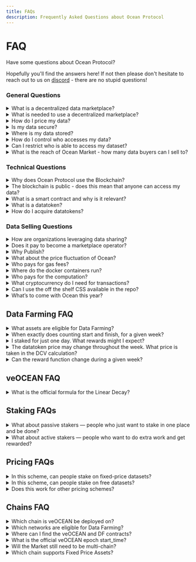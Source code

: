 ```yaml
---
title: FAQs
description: Frequently Asked Questions about Ocean Protocol
---
```


# FAQ

Have some questions about Ocean Protocol?

Hopefully you'll find the answers here! If not then please don't hesitate to reach out to us on [discord](https://discord.gg/TnXjkR5) - there are no stupid questions!

### General Questions

<details>

<summary>What is a decentralized data marketplace?</summary>

A data marketplace allows providers to publish data and buyers to consume data. Unlike centralized data marketplaces, decentralized ones give users more control over their data, algorithms and analytics by minimizing custodianship and providing transparent and immutable records of every transaction. With features such as Compute-to-Data (C2D), data and algorithms can be ingested into secure Docker containers where escapes avoided, protecting both the data and algorithms.

</details>

<details>

<summary>What is needed to use a decentralized marketplace?</summary>

Users access decentralized marketplaces via Metamask. Metamask is an applet interface that manages unique IDs, generated and controlled fully by the user. These unique IDs (aka Ethereum address) are used to store digital assets such as cryptocurrency, datatokens, NFTs and other web3 native assets.

A Metamask wallet can easily be set up as a browser extension by going to your browser’s web store for extensions and search for “MetaMask”. For additional help setting up your MetaMask wallet, watch our short tutorial video and review these instructions on Ocean’s documentation page.

Once a user has Metamask installed and an Ethereum address, they can register, consume or stake on datasets on Ocean Market.

</details>

<details>

<summary>How do I price my data?</summary>

Ocean gives you two different options for pricing your data - fixed price or free. You need to decide what your dataset is worth and how you want to price it. You can change the price but you can’t change the price format (e.g. from fixed to free).

</details>

<details>

<summary>Is my data secure?</summary>

Yes. Ocean Protocol understands that some data is too sensitive to be shared — potentially due to GDPR or other reasons. For these types of datasets, we offer a unique service called compute-to-data. This enables you to monetise the dataset that sits behind a firewall without ever revealing the raw data to the consumer. For example, researchers and data scientists pay to run their algorithms on the data set and the computation is performed behind a firewall; all the researchers or data scientists receive is the results generated by their algorithm.

</details>

<details>

<summary>Where is my data stored?</summary>

Ocean does not provide data storage. Users have the choice to store their data on their own servers, cloud or decentralized storage. Users need only to provide a URL to the dataset, which is then encrypted as a means to protect the access to the dataset.

</details>

<details>

<summary>How do I control who accesses my data?</summary>

Ocean provides tools for access control, fine grained permissions, passlisting and blocklisting addresses. Data and AI services can be shared under the conditions set by the owner of data. There is no central intermediary, which ensures no one can interfere with the transaction and both the publisher and user have transparency.

</details>

<details>

<summary>Can I restrict who is able to access my dataset?</summary>

Yes - Ocean has implemented fine grained permissions. This means that you can create allow and deny lists that restrict access from certain individuals or limit access to particular organizations.

</details>

<details>

<summary>What is the reach of Ocean Market - how many data buyers can I sell to?</summary>

Hundreds of unique datasets are available that are sourced from private individuals, research institutions, commercial enterprises and government. Publishing data on Ocean offers data providers and algorithm owners an exciting new channel to connect with a rapidly growing community of Web3 enthusiasts and data science professionals around the world.

</details>

### Technical Questions

<details>

<summary>Why does Ocean Protocol use the Blockchain?</summary>

For both providers and consumers of data, blockchain is a superior substrate for building applications.Blockchain allows business logic to be instantiated in a network and triggered by the users, without intermediaries. This innovation promises lower transaction costs, higher security, more control, less errors and more transparency & auditability.

</details>

<details>

<summary>The blockchain is public - does this mean that anyone can access my data?</summary>

No one is able to access data via the blockchain without purchasing access (with the datatoken) though the smart contract. Ocean smart contracts encrypt the URL to the dataset before it is published on the blockchain. This means that only the encrypted URL will be queryable in the public blockchain. Ocean technology facilitates data access to the consumer via a proxy (Ocean Provider) and the unencrypted url is never exposed.

</details>

<details>

<summary>What is a smart contract and why is it relevant?</summary>

The blockchain can do more than just store information - it can also run code. A smart contract is an executable script that runs on the blockchain, with no intermediary and is fully transparent and auditable by anyone. In Ocean, smart contracts facilitate access to data and AI if the access conditions set out by the publisher are fulfilled.

</details>

<details>

<summary>What is a datatoken?</summary>

A datatoken is an access token to datasets and services published in the Ocean ecosystem. Datatokens can be purchased via the Ocean Market or on a decentralized crypto exchange. . If a consumer wishes to access a dataset, they must acquire the datatoken and then exchange the datatoken for access to the dataset.

</details>

<details>

<summary>How do I acquire datatokens?</summary>

Datatokens can be acquired and traded in Ocean Market. There are several ways to acquire data tokens. Data publishers can acquire datatokens by publishing datasets and then receiving the generated datatokens.

Consumers can click "buy" on an asset in Ocean Market to buy and redeem a datatoken in exchange for access to a dataset.

Datatokens can also be sent from anyone who holds a datatoken for a particular asset.

</details>

### Data Selling Questions

<details>

<summary>How are organizations leveraging data sharing?</summary>

For the most part organizations are leveraging data sharing to benefit from data monetization, however increasingly organizations are also sharing data in order to boost their progress on sustainability goals. For example, data aggregated from vehicles can not only bring new revenue streams to automotive firms but can also be used to battle pollution.

</details>

<details>

<summary>Does it pay to become a marketplace operator?</summary>

Yes. Marketplace operators benefit from earning commission on marketplace transactions related to data consumption. Ocean Market is primarily focussed on monetising data however it is also designed to handle the sale of any digital asset or service. As a result the total addressable market goes way beyond revenues from just selling data. Operating costs for an Ocean-powered marketplace are moderate and the base code is open source and available free of charge under the Apache 2 license.

</details>

<details>

<summary>Why Publish?</summary>

Publishing data, algorithms and other digital assets and services on an Ocean-powered marketplace offers numerous opportunities to earn on the future revenue streams connected to that data as well as build lucrative ecosystem that add value to the published asset. It also allows for the discovery and insights into new use cases and applications of the published asset.

</details>

<details>

<summary>What about the price fluctuation of Ocean?</summary>

Price fluctuation is mitigated through the use of the Ocean backed stable coin H2O.

</details>

<details>

<summary>Who pays for gas fees?</summary>

Gas fees for marketplace transactions are paid by the user initiating the transaction (for publishing, consuming, etc).

</details>

<details>

<summary>Where do the docker containers run?</summary>

Dockers containers can run anywhere. Ocean Market use a docker run by the Ocean Protocol Foundation OPF); limit: 1 CPU limit / 60 seconds max. NOTE: This means OPF technically has access to data. In the case of a forked Ocean-powered marketplace the owner of marketplace must set up computation environment. If individual users of the marketplace are concerned with security they should be prepared to host both the data and provide compute-to-data services on premise.

</details>

<details>

<summary>Who pays for the computation?</summary>

The marketplace owner.

</details>

<details>

<summary>What cryptocurrency do I need for transactions?</summary>

The type if cryptocurrencies needed for transactions on the marketplace depends on which network(s) the marketplace is running (Ethereum, Polygon, EWT, BSC, Moonriver, etc.). Regardless of network, users will need to have Ocean tokens as well as the corresponding network token, which is used to pay for gas.

</details>

<details>

<summary>Can I use the off the shelf CSS available in the repo?</summary>

Marketplace name, logo and typeface must be changed by the client. Slight modification would be enough for compliance. For more information consult the READ ME file on GitHub. https://github.com/oceanprotocol/market#-forking

</details>

<details>

<summary>What’s to come with Ocean this year?</summary>

Checkout our [roadmap](https://oceanprotocol.com/technology/roadmap) to see what's we are currently working on. If you are interested in tracking our progress towards these goals then take a look at our [github](https://github.com/oceanprotocol/).

</details>

## Data Farming FAQ

<details>

<summary>What assets are eligible for Data Farming?</summary>

The data asset may be of any type — dataset (for static URIs), algorithm for Compute-to-Data, or any other Datatoken token-gated system. The data asset may be fixed price or free price. You can find more details in the [DF Background page](../rewards/df-background.md#assets-that-qualify-for-data-farming)

</details>

<details>

<summary>When exactly does counting start and finish, for a given week?</summary>

The counting starts at 12.01am on Thursday, and ends at 11.59pm on the following Wednesday.

</details>

<details>

<summary>I staked for just one day. What rewards might I expect?</summary>

At least 50 snapshots are randomly taken throughout the week. If you’ve staked just one day, and all else being equal, you should expect 1/7 the rewards compared to the full 7 days.

</details>

<details>

<summary>The datatoken price may change throughout the week. What price is taken in the DCV calculation?</summary>

The price is taken at the same time as each consume. E.g. if a data asset has three consumes, where price was 1 OCEAN when the first consume happened, and the price was 10 OCEAN when the other consumes happened, then the total DCV for the asset is 1 + 10 + 10 = 21.

</details>

<details>

<summary>Can the reward function change during a given week?</summary>

No. At the beginning of a new DF round (DF1, DF2, etc), rules are laid out, either implicitly if no change from previous round, or explicitly in a blog post if there are new rules. This is: reward function, bounds, etc. Then teams stake, buy data, consume, etc. And LPs are given DF rewards based on staking, DCV, etc at the end of the week. Overall cycle time is one week.

Caveat: it’s no at least in theory! Sometimes there may be tweaks if there is community consensus, or a bug.

</details>

## veOCEAN FAQ

<details>

<summary>What is the official formula for the Linear Decay?</summary>

The Linear Decay formula for veOCEAN can be expressed as follows in python.

```python
FOUR_YEARS = 60 * 60 * 24 * 7 * 52

veOcean_balance = OCEAN_amount_locked * (your_unlock_timestamp — current_unix_timestamp ) / FOUR_YEARS
```

To learn more about systems driving veOCEAN and Data Farming, please [visit our df-py github repository](https://github.com/oceanprotocol/df-py).

</details>

## Staking FAQs

<details>

<summary>What about passive stakers — people who just want to stake in one place and be done?</summary>

Earnings are passive by default

</details>

<details>

<summary>What about active stakers — people who want to do extra work and get rewarded?</summary>

Ot works. Half the DF revenue goes to veOCEAN stake that users can allocate. Allocate well → more \$$

</details>

## Pricing FAQs

<details>

<summary>In this scheme, can people stake on fixed-price datasets?</summary>

Yes. They allocate their veOCEAN to datasets. Then DF rewards follow the usual DF formula: DCV \* veOCEAN stake.

</details>

<details>

<summary>In this scheme, can people stake on free datasets?</summary>

Yes. They allocate their veOCEAN to datasets. Then DF rewards follow the usual DF formula: DCV \* veOCEAN stake. Except in this case although DCV is 0, the gas fees will still count towards calculating rewards.

</details>

<details>

<summary>Does this work for other pricing schemes?</summary>

Yes, from the get-go! It doesn’t matter how data is priced, this works for all schemes.

</details>

## Chains FAQ

<details>

<summary>Which chain is veOCEAN be deployed on?</summary>

[veOCEAN & DF](https://github.com/oceanprotocol/contracts/tree/main/contracts/ve) core contracts are deployed on Ethereum mainnet and allow users to allocate veOCEAN tokens to any asset, on any chain.

</details>

<details>

<summary>Which networks are eligible for Data Farming?</summary>

Data assets for DF may published in any network where Ocean’s deployed in production: Eth Mainnet, Polygon, BSC, and more.

You can find a list of [all supported chains here](https://docs.oceanprotocol.com/discover/networks).

</details>

<details>

<summary>Where can I find the veOCEAN and DF contracts?</summary>

They are deployed on Ethereum mainnet, alongside other Ocean contract deployments. You can find the [full list of contracts here](https://github.com/oceanprotocol/contracts/blob/main/addresses/address.json).

</details>

<details>

<summary>What is the official veOCEAN epoch start_time?</summary>

veFeeDistributor has a start\_time of 1663804800 (Thu Sep 22 2022 00:00:00)

</details>

<details>

<summary>Will the Market still need to be multi-chain?</summary>

Yes, Ocean Market still needs to be multi-chain: all the reasons that we went multi-chain for are as valid as ever.

</details>

<details>

<summary>Which chain supports Fixed Price Assets?</summary>

You can publish Fixed Price Assets to any chain that Ocean supports.

</details>
